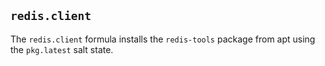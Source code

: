 ## `redis.client`

The `redis.client` formula installs the `redis-tools` package from apt using the
`pkg.latest` salt state.
